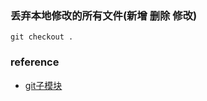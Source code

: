 

### 丢弃本地修改的所有文件(新增 删除 修改)
```
git checkout . 
```

### reference
- [git子模块](https://git-scm.com/book/zh/v2/Git-%E5%B7%A5%E5%85%B7-%E5%AD%90%E6%A8%A1%E5%9D%97)

